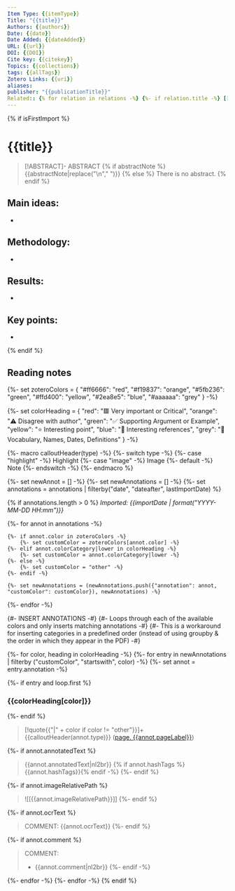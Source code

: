 ```yaml
---
Item Type: {{itemType}}
Title: "{{title}}"
Authors: {{authors}}
Date: {{date}}
Date Added: {{dateAdded}}
URL: {{url}}
DOI: {{DOI}}
Cite key: {{citekey}}
Topics: {{collections}}
tags: {{allTags}}
Zotero Links: {{uri}}
aliases: 
publisher: "{{publicationTitle}}"
Related:: {% for relation in relations -%} {%- if relation.title -%} [[{{relation.title}}]], {% endif -%} {%- endfor%}
---
```


{% if isFirstImport %}

# {{title}}

> [!ABSTRACT]- ABSTRACT
> {% if abstractNote %} 
> {{abstractNote|replace("\n"," ")}}
> {% else %} There is no abstract.
> {% endif %}


## Main ideas:
- 
## Methodology:
- 
## Results:
- 
## Key points:
- 
{% endif %}
## Reading notes
{%-
    set zoteroColors = {
        "#ff6666": "red",
        "#f19837": "orange",
        "#5fb236": "green",
        "#ffd400": "yellow",
        "#2ea8e5": "blue",
        "#aaaaaa": "grey"
    }
-%}

{%-
   set colorHeading = {
		"red": "🟥 Very important or Critical",
		"orange": "⚠️ Disagree with author",
		"green": "✅ Supporting Argument or Example",
		"yellow": "⭐ Interesting point",
	      "blue": "📃 Interesting references",
	      "grey": "📅 Vocabulary, Names, Dates, Definitions"
   }
-%}

{%- macro calloutHeader(type) -%}
    {%- switch type -%}
        {%- case "highlight" -%}
        Highlight
        {%- case "image" -%}
        Image
        {%- default -%}
        Note
    {%- endswitch -%}
{%- endmacro %}

{%- set newAnnot = [] -%}
{%- set newAnnotations = [] -%}
{%- set annotations = annotations | filterby("date", "dateafter", lastImportDate) %}

{% if annotations.length > 0 %}
*Imported: {{importDate | format("YYYY-MM-DD HH:mm")}}*

{%- for annot in annotations -%}

    {%- if annot.color in zoteroColors -%}
        {%- set customColor = zoteroColors[annot.color] -%}
    {%- elif annot.colorCategory|lower in colorHeading -%}
    	{%- set customColor = annot.colorCategory|lower -%}
    {%- else -%}
	    {%- set customColor = "other" -%}
    {%- endif -%}

    {%- set newAnnotations = (newAnnotations.push({"annotation": annot, "customColor": customColor}), newAnnotations) -%}

{%- endfor -%}

{#- INSERT ANNOTATIONS -#}
{#- Loops through each of the available colors and only inserts matching annotations -#}
{#- This is a workaround for inserting categories in a predefined order (instead of using groupby & the order in which they appear in the PDF) -#}

{%- for color, heading in colorHeading -%}
{%- for entry in newAnnotations | filterby ("customColor", "startswith", color) -%}
{%- set annot = entry.annotation -%}

{%- if entry and loop.first %}

### {{colorHeading[color]}}
{%- endif %}

> [!quote{{"|" + color if color != "other"}}]+ {{calloutHeader(annot.type)}} ([page. {{annot.pageLabel}}](zotero://open-pdf/library/items/{{annot.attachment.itemKey}}?page={{annot.pageLabel}}&annotation={{annot.id}}))

{%- if annot.annotatedText %}
> {{annot.annotatedText|nl2br}} {% if annot.hashTags %}{{annot.hashTags}}{% endif -%}
{%- endif %}

{%- if annot.imageRelativePath %}
> ![[{{annot.imageRelativePath}}]]
{%- endif %}

{%- if annot.ocrText %}
>
>COMMENT:
> {{annot.ocrText}}
{%- endif %}

{%- if annot.comment %}
>
>COMMENT:
> - {{annot.comment|nl2br}}
{%- endif -%}

{%- endfor -%}
{%- endfor -%}
{% endif %}

